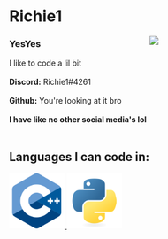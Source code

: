 # Richie1
 <img src="https://cdn.discordapp.com/attachments/989031370376507402/1026476030212452382/NicePng_demon-eye-png_7618462.png" align="right" width="250"/>
<h3>YesYes</h3>
I like to code a lil bit 
<br>
<br>
<strong>Discord:</strong> Richie1#4261
<br>
<br>
<strong>Github:</strong> You're looking at it bro
<br>
<br>
<strong>I have like no other social media's lol</strong>
<br>
<br>


<h2>Languages I can code in: </h2>
<a href="https://www.w3schools.com/cpp/" target="_blank"> <img src="https://raw.githubusercontent.com/devicons/devicon/master/icons/cplusplus/cplusplus-original.svg" alt="cplusplus" width="100" height="100"/> </a> <a href="https://www.w3schools.com/cs/" target="_blank">
<a href="https://www.w3schools.com/python/" target="_blank"> <img src="https://raw.githubusercontent.com/devicons/devicon/1119b9f84c0290e0f0b38982099a2bd027a48bf1/icons/python/python-original.svg" alt="cplusplus" width="100" height="100"/> </a> <a href="https://www.w3schools.com/cs/" target="_blank">
